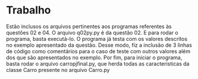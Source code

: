 # Trabalho

Estão inclusos os arquivos pertinentes aos programas referentes às questões 02 e 04. O arquivo q02py.py é da questão 02. E para rodar o programa, basta executá-lo.
O programa já testa com os valores descritos no exemplo apresentado da questão. Desse modo, fiz a inclusão de 3 linhas de código como comentários para o caso de teste com outros valores além dos que são apresentados no exemplo. Por fim, para iniciar o programa, basta rodar o arquivo carropjfinal.py, que herda todas as caracteristicas da classe Carro presente no arquivo Carro.py
